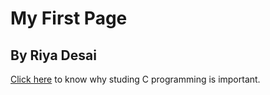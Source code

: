 # My First Page
## By Riya Desai

[Click here](one.md) to know why studing C programming is important.
